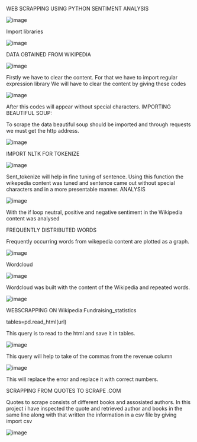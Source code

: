 WEB SCRAPPING USING PYTHON SENTIMENT ANALYSIS


![image](https://github.com/Savitha2512/python-2/assets/137802187/4f2fa038-e0d2-4cda-8c76-d6419c855bdd)

 
Import libraries


 ![image](https://github.com/Savitha2512/python-2/assets/137802187/87906510-18e4-4b37-91f9-7e61d0a3f620)




DATA OBTAINED FROM WIKIPEDIA


![image](https://github.com/Savitha2512/python-2/assets/137802187/85084f4c-1710-4350-80d4-2bc832677b12)

 


Firstly we have to clear the content. For that we have to import regular expression library
We will have to clear the content by giving these codes


 ![image](https://github.com/Savitha2512/python-2/assets/137802187/b6fd1f93-ac8b-4dce-9589-ad923131de6a)

After this codes will appear without special characters.
IMPORTING BEAUTIFUL SOUP:

To scrape the data beautiful soup should be imported and through requests we must get the http address.

![image](https://github.com/Savitha2512/python-2/assets/137802187/5368ba7b-e747-4d8e-9795-3d7e481bf1bc)
 

IMPORT NLTK FOR TOKENIZE

![image](https://github.com/Savitha2512/python-2/assets/137802187/b7754535-4f7d-46aa-940f-898a0a958c8e)

 
Sent_tokenize will help in fine tuning of sentence. Using this function the wikepedia content was tuned and sentence came out without special characters and in a more presentable manner.
ANALYSIS


 ![image](https://github.com/Savitha2512/python-2/assets/137802187/4430ba10-dd85-492a-be9a-0cc2865d2b15)

With the if loop neutral, positive and negative sentiment in the Wikipedia content was analysed

FREQUENTLY DISTRIBUTED WORDS


Frequently occurring words from wikepedia content are plotted as a graph.


 ![image](https://github.com/Savitha2512/python-2/assets/137802187/9a842372-ac77-455e-b8fa-5db619bd2b7f)


 
Wordcloud


![image](https://github.com/Savitha2512/python-2/assets/137802187/13e5a9d1-c3ae-42b9-bf23-57e814bd4329)
 
Wordcloud was built with the content of the Wikipedia and repeated words.

 
![image](https://github.com/Savitha2512/python-2/assets/137802187/713ac260-615b-4187-bea7-0c072e1a18b1)


WEBSCRAPPING ON Wikipedia:Fundraising_statistics

tables=pd.read_html(url)

This query is to read to the html and save it in tables.

![image](https://github.com/Savitha2512/python-p2/assets/137802187/40081d15-72d6-4611-8e06-1885ac357596)

This query will help to take of the commas from the revenue column

![image](https://github.com/Savitha2512/python-p2/assets/137802187/dc35d376-04c5-4183-8b01-8442dc5da9e4)

This will replace the error and replace it with correct numbers.

SCRAPPING FROM QUOTES TO SCRAPE .COM

Quotes to scrape consists of different books and assosiated authors. In this project i have inspected the quote and retrieved author and books in the same line along with that written the information in a csv file by giving import csv

![image](https://github.com/Savitha2512/python-p2/assets/137802187/4ecfec49-6a73-4487-83fb-3fe646f97c7b)




